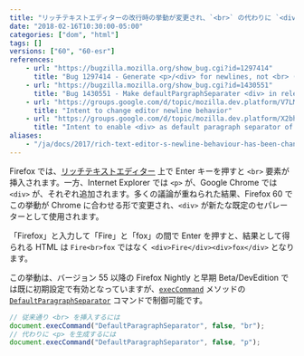 ```yaml
---
title: "リッチテキストエディターの改行時の挙動が変更され、`<br>` の代わりに `<div>` が生成されます"
date: "2018-02-16T10:30:00-05:00"
categories: ["dom", "html"]
tags: []
versions: ["60", "60-esr"]
references:
    - url: "https://bugzilla.mozilla.org/show_bug.cgi?id=1297414"
      title: "Bug 1297414 - Generate <p>/<div> for newlines, not <br> (defaultParagraphSeparator)"
    - url: "https://bugzilla.mozilla.org/show_bug.cgi?id=1430551"
      title: "Bug 1430551 - Make defaultPargraphSeparater <div> in release build"
    - url: "https://groups.google.com/d/topic/mozilla.dev.platform/V7LMopGp5HY/discussion"
      title: "Intent to change editor newline behavior"
    - url: "https://groups.google.com/d/topic/mozilla.dev.platform/X2bhfUG49RE/discussion"
      title: "Intent to enable <div> as default paragraph separator of contenteditable/designMode editor by default"
aliases:
    - "/ja/docs/2017/rich-text-editor-s-newline-behaviour-has-been-changed-now-generates-div-instead-of-br/"
---
```

Firefox では、[リッチテキストエディター](https://developer.mozilla.org/docs/Rich-Text_Editing_in_Mozilla) 上で Enter キーを押すと `<br>` 要素が挿入されます。一方、Internet Explorer では `<p>` が、Google Chrome では `<div>` が、それぞれ追加されます。多くの議論が重ねられた結果、Firefox 60 でこの挙動が Chrome に合わせる形で変更され、`<div>` が新たな既定のセパレーターとして使用されます。

「Firefox」と入力して「Fire」と「fox」の間で Enter を押すと、結果として得られる HTML は `Fire<br>fox` ではなく `<div>Fire</div><div>fox</div>` となります。

この挙動は、バージョン 55 以降の Firefox Nightly と早期 Beta/DevEdition では既に初期設定で有効となっていますが、[`execCommand`](https://developer.mozilla.org/docs/Web/API/Document/execCommand) メソッドの [`DefaultParagraphSeparator`](https://msdn.microsoft.com/en-us/library/hh801229(v=vs.85).aspx#DefaultParagraphSeparator) コマンドで制御可能です。

```js
// 従来通り <br> を挿入するには
document.execCommand("DefaultParagraphSeparator", false, "br");
// 代わりに <p> を生成するには
document.execCommand("DefaultParagraphSeparator", false, "p");
```
